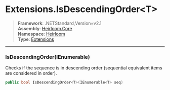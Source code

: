 # Extensions.IsDescendingOrder\<T>

> **Framework**: .NETStandard,Version=v2.1  
> **Assembly**: [Heirloom.Core][0]  
> **Namespace**: [Heirloom][0]  
> **Type**: [Extensions][1]  

--------------------------------------------------------------------------------

### IsDescendingOrder<T>(IEnumerable<T>)

Checks if the sequence is in descending order (sequential equivalent items are considered in order).

```cs
public bool IsDescendingOrder<T>(IEnumerable<T> seq)
```

[0]: ..\Heirloom.Core.md
[1]: Heirloom.Extensions.md
